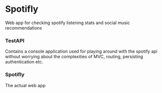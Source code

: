 # Spotifly
Web app for checking spotify listening stats and social music recommendations

### TestAPI
Contains a console application used for playing around with the spotify api without worrying about the complexities of MVC, routing, persisting authentication etc.

### Spotifly
The actual web app
